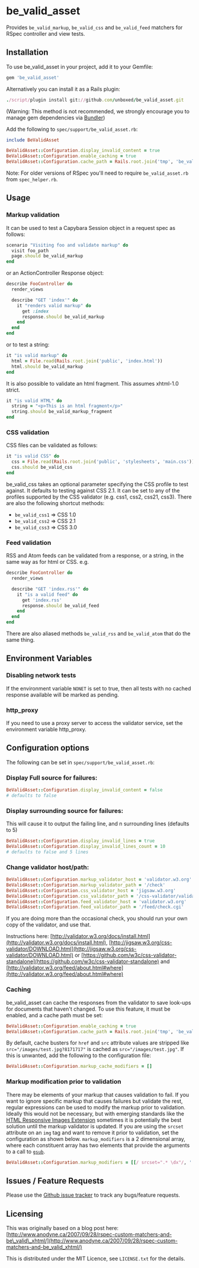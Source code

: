 # be_valid_asset

Provides `be_valid_markup`, `be_valid_css` and `be_valid_feed` matchers for RSpec controller and view tests.

## Installation

To use be_valid_asset in your project, add it to your Gemfile:

```ruby
gem 'be_valid_asset'
```

Alternatively you can install it as a Rails plugin:

```ruby
./script/plugin install git://github.com/unboxed/be_valid_asset.git
```

(Warning: This method is not recommended, we strongly encourage you to manage gem dependencies via [Bundler](http://gembundler.com/))

Add the following to `spec/support/be_valid_asset.rb`:

```ruby
include BeValidAsset

BeValidAsset::Configuration.display_invalid_content = true
BeValidAsset::Configuration.enable_caching = true
BeValidAsset::Configuration.cache_path = Rails.root.join('tmp', 'be_valid_asset_cache')
```

Note: For older versions of RSpec you'll need to require `be_valid_asset.rb` from `spec_helper.rb`.

## Usage

### Markup validation

It can be used to test a Capybara Session object in a request spec as follows:

```ruby
scenario "Visiting foo and validate markup" do
  visit foo_path
  page.should be_valid_markup
end
```

or an ActionController Response object:

```ruby
describe FooController do
  render_views

  describe "GET 'index'" do
    it "renders valid markup" do
      get :index
      response.should be_valid_markup
    end
  end
end
```

or to test a string:

```ruby
it "is valid markup" do
  html = File.read(Rails.root.join('public', 'index.html'))
  html.should be_valid_markup
end
```

It is also possible to validate an html fragment.  This assumes xhtml-1.0 strict.

```ruby
it "is valid HTML" do
  string = "<p>This is an html fragment</p>"
  string.should be_valid_markup_fragment
end
```

### CSS validation

CSS files can be validated as follows:

```ruby
it "is valid CSS" do
  css = File.read(Rails.root.join('public', 'stylesheets', 'main.css'))
  css.should be_valid_css
end
```

be_valid_css takes an optional parameter specifying the CSS profile to test against. It defaults to testing against CSS 2.1. It can be set to any of the profiles supported by the CSS validator (e.g. css1, css2, css21, css3). There are also the following shortcut methods:

 * `be_valid_css1` => CSS 1.0
 * `be_valid_css2` => CSS 2.1
 * `be_valid_css3` => CSS 3.0

### Feed validation

RSS and Atom feeds can be validated from a response, or a string, in the same way as for html or CSS.  e.g.

```ruby
describe FooController do
  render_views

  describe "GET 'index.rss'" do
    it "is a valid feed" do
      get 'index.rss'
      response.should be_valid_feed
    end
  end
end
```

There are also aliased methods `be_valid_rss` and `be_valid_atom` that do the same thing.

## Environment Variables

### Disabling network tests

If the environment variable `NONET` is set to true, then all tests with no cached response available will be marked as pending.

### http_proxy

If you need to use a proxy server to access the validator service, set the environment variable http_proxy.

## Configuration options

The following can be set in `spec/support/be_valid_asset.rb`:

### Display Full source for failures:

```ruby
BeValidAsset::Configuration.display_invalid_content = false
# defaults to false
```

### Display surrounding source for failures:

This will cause it to output the failing line, and n surrounding lines (defaults to 5)

```ruby
BeValidAsset::Configuration.display_invalid_lines = true
BeValidAsset::Configuration.display_invalid_lines_count = 10
# defaults to false and 5 lines
```

### Change validator host/path:

```ruby
BeValidAsset::Configuration.markup_validator_host = 'validator.w3.org'
BeValidAsset::Configuration.markup_validator_path = '/check'
BeValidAsset::Configuration.css_validator_host = 'jigsaw.w3.org'
BeValidAsset::Configuration.css_validator_path = '/css-validator/validator'
BeValidAsset::Configuration.feed_validator_host = 'validator.w3.org'
BeValidAsset::Configuration.feed_validator_path = '/feed/check.cgi'
```

If you are doing more than the occasional check, you should run your own copy of the validator, and use that.

Instructions here: [http://validator.w3.org/docs/install.html](http://validator.w3.org/docs/install.html),  [http://jigsaw.w3.org/css-validator/DOWNLOAD.html](http://jigsaw.w3.org/css-validator/DOWNLOAD.html) or [https://github.com/w3c/css-validator-standalone](https://github.com/w3c/css-validator-standalone) and [http://validator.w3.org/feed/about.html#where](http://validator.w3.org/feed/about.html#where)

### Caching

be_valid_asset can cache the responses from the validator to save look-ups for documents that haven't changed. To use this feature, it must be enabled, and a cache path must be set:

```ruby
BeValidAsset::Configuration.enable_caching = true
BeValidAsset::Configuration.cache_path = Rails.root.join('tmp', 'be_valid_asset_cache')
```

By default, cache busters for `href` and `src` attribute values are stripped like `src="/images/test.jpg?8171717"` is cached as `src="/images/test.jpg"`. If this is unwanted, add the following to the configuration file:

```ruby
BeValidAsset::Configuration.markup_cache_modifiers = []
```

### Markup modification prior to validation

There may be elements of your markup that causes validation to fail. If you want to ignore specific markup that causes failures but validate the rest, regular expressions can be used to modify the markup prior to validation. Ideally this would not be necessary, but with emerging standards like the [HTML Responsive Images Extension](http://dvcs.w3.org/hg/html-proposals/raw-file/tip/responsive-images/responsive-images.html) sometimes it is potentially the best solution until the markup validator is updated. If you are using the `srcset` attribute on an `img` tag and want to remove it prior to validation, set the configuration as shown below. `markup_modifiers` is a 2 dimensional array, where each constituent array has two elements that provide the arguments to a call to [`gsub`](http://www.ruby-doc.org/core-1.9.3/String.html#method-i-gsub).

```ruby
BeValidAsset::Configuration.markup_modifiers = [[/ srcset=".* \dx"/, '']]
```

## Issues / Feature Requests

Please use the [Github issue tracker](http://github.com/unboxed/be_valid_asset/issues) to track any bugs/feature requests.

## Licensing

This was originally based on a blog post here: [http://www.anodyne.ca/2007/09/28/rspec-custom-matchers-and-be\_valid\_xhtml/](http://www.anodyne.ca/2007/09/28/rspec-custom-matchers-and-be_valid_xhtml/)

This is distributed under the MIT Licence, see `LICENSE.txt` for the details.
